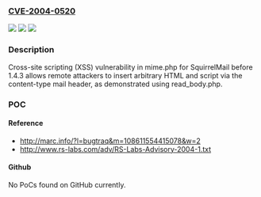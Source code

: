 ### [CVE-2004-0520](https://cve.mitre.org/cgi-bin/cvename.cgi?name=CVE-2004-0520)
![](https://img.shields.io/static/v1?label=Product&message=n%2Fa&color=blue)
![](https://img.shields.io/static/v1?label=Version&message=n%2Fa&color=blue)
![](https://img.shields.io/static/v1?label=Vulnerability&message=n%2Fa&color=brighgreen)

### Description

Cross-site scripting (XSS) vulnerability in mime.php for SquirrelMail before 1.4.3 allows remote attackers to insert arbitrary HTML and script via the content-type mail header, as demonstrated using read_body.php.

### POC

#### Reference
- http://marc.info/?l=bugtraq&m=108611554415078&w=2
- http://www.rs-labs.com/adv/RS-Labs-Advisory-2004-1.txt

#### Github
No PoCs found on GitHub currently.

